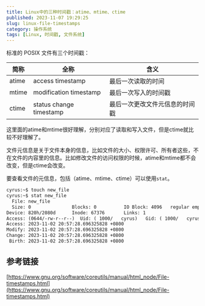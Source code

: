 ```yaml
---
title: Linux中的三种时间戳：atime、mtime、ctime
published: 2023-11-07 19:29:25
slug: linux-file-timestamps
category: 操作系统
tags: [Linux, 时间戳, 文件系统]
---
```


标准的 POSIX 文件有三个时间戳：

|简称|全称|含义|
|---|---|---|
|atime|access timestamp|最后一次读取的时间|
|mtime|modification timestamp|最后一次写入的时间戳|
|ctime|status change timestamp|最后一次更改文件元信息的时间戳|

这里面的atime和mtime很好理解，分别对应了读取和写入文件，但是ctime就比较不好理解了。

文件元信息是关于文件本身的信息，比如文件的大小、权限许可、所有者这些，不在文件的内容里的信息。比如修改文件的访问权限的时候，atime和mtime都不会改变，但是ctime会改变。

要查看文件的元信息，包括（atime、mtime、ctime）可以使用`stat`。

```txt
cyrus:~$ touch new_file
cyrus:~$ stat new_file
  File: new_file
  Size: 0               Blocks: 0          IO Block: 4096   regular empty file
Device: 820h/2080d      Inode: 67376       Links: 1
Access: (0644/-rw-r--r--)  Uid: ( 1000/   cyrus)   Gid: ( 1000/   cyrus)
Access: 2023-11-02 20:57:28.696325828 +0800
Modify: 2023-11-02 20:57:28.696325828 +0800
Change: 2023-11-02 20:57:28.696325828 +0800
 Birth: 2023-11-02 20:57:28.696325828 +0800
```

## 参考链接

[https://www.gnu.org/software/coreutils/manual/html_node/File-timestamps.html](https://www.gnu.org/software/coreutils/manual/html_node/File-timestamps.html)